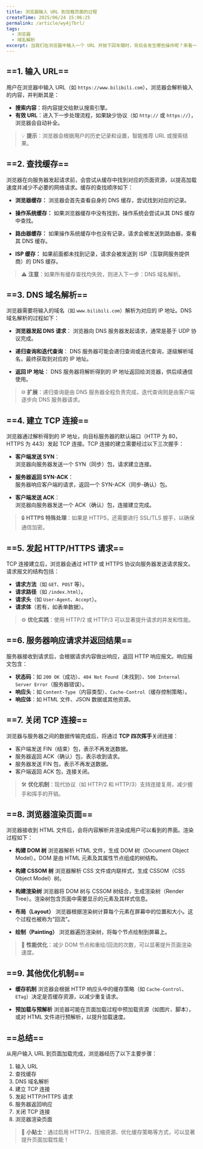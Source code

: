 ```yaml
---
title: 浏览器输入 URL 到加载页面的过程
createTime: 2025/06/24 15:06:25
permalink: /article/wy4j7brl/
tags:
  - 浏览器
  - 域名解析
excerpt: 当我们在浏览器中输入一个 URL 并按下回车键时，背后会发生哪些操作呢？来看一下吧！
---
```


## ==1. 输入 URL==

用户在浏览器中输入 URL（如 `https://www.bilibili.com`），浏览器会解析输入的内容，并判断其是：
- **搜索内容**：将内容提交给默认搜索引擎。
- **有效 URL**：进入下一步处理流程，如果缺少协议（如 `http://` 或 `https://`），浏览器会自动补全。

> 💡 **提示**：浏览器会根据用户的历史记录和设置，智能推荐 URL 或搜索结果。


## ==2. 查找缓存==

浏览器在向服务器发起请求前，会尝试从缓存中找到对应的页面资源，以提高加载速度并减少不必要的网络请求。缓存的查找顺序如下：

- **浏览器缓存：**
    浏览器会首先查看自身的 DNS 缓存，尝试找到对应的记录。

- **操作系统缓存：**
    如果浏览器缓存中没有找到，操作系统会尝试从其 DNS 缓存中查找。

- **路由器缓存：**
    如果操作系统缓存中也没有记录，请求会被发送到路由器，查看其 DNS 缓存。

- **ISP 缓存：**
    如果前面都未找到记录，请求会被发送到 ISP（互联网服务提供商）的 DNS 缓存。

> ⚠️ **注意**：如果所有缓存查找均失败，则进入下一步：DNS 域名解析。

## ==3. DNS 域名解析==

浏览器需要将输入的域名（如 `www.bilibili.com`）解析为对应的 IP 地址。DNS 域名解析的过程如下：

- **浏览器发起 DNS 请求**：
  浏览器向 DNS 服务器发起请求，通常是基于 UDP 协议完成。

- **递归查询和迭代查询**：
  DNS 服务器可能会递归查询或迭代查询，逐级解析域名，最终获取到对应的 IP 地址。

- **返回 IP 地址**：
  DNS 服务器将解析得到的 IP 地址返回给浏览器，供后续通信使用。

> 🌐 **扩展**：递归查询是由 DNS 服务器全程负责完成，迭代查询则是由客户端逐步向 DNS 服务器请求。


## ==4. 建立 TCP 连接==

浏览器通过解析得到的 IP 地址，向目标服务器的默认端口（HTTP 为 80，HTTPS 为 443）发起 TCP 连接。TCP 连接的建立需要经过以下三次握手：

- **客户端发送 SYN**：  
  浏览器向服务器发送一个 SYN（同步）包，请求建立连接。

- **服务器返回 SYN-ACK**：  
  服务器响应客户端的请求，返回一个 SYN-ACK（同步-确认）包。

- **客户端发送 ACK**：  
  浏览器向服务器发送一个 ACK（确认）包，连接建立完成。

> 🔒 **HTTPS 特殊处理**：如果是 HTTPS，还需要进行 SSL/TLS 握手，以确保通信加密。


## ==5. 发起 HTTP/HTTPS 请求==

TCP 连接建立后，浏览器会通过 HTTP 或 HTTPS 协议向服务器发送请求报文。请求报文的结构包括：
- **请求方法**（如 `GET`、`POST` 等）。
- **请求路径**（如 `/index.html`）。
- **请求头**（如 `User-Agent`、`Accept`）。
- **请求体**（若有，如表单数据）。

> ⚙️ **优化实践**：使用 HTTP/2 或 HTTP/3 可以显著提升请求的并发和性能。

## ==6. 服务器响应请求并返回结果==

服务器接收到请求后，会根据请求内容做出响应，返回 HTTP 响应报文。响应报文包含：
- **状态码**：如 `200 OK`（成功）、`404 Not Found`（未找到）、`500 Internal Server Error`（服务器错误）。
- **响应头**：如 `Content-Type`（内容类型）、`Cache-Control`（缓存控制策略）。
- **响应体**：如 HTML 文件、JSON 数据或其他资源。

## ==7. 关闭 TCP 连接==

浏览器与服务器之间的数据传输完成后，将通过 **TCP 四次挥手**关闭连接：

- 客户端发送 FIN（结束）包，表示不再发送数据。
- 服务器返回 ACK（确认）包，表示收到请求。
- 服务器发送 FIN 包，表示不再发送数据。
- 客户端返回 ACK 包，连接关闭。

> 🛠 **优化机制**：现代协议（如 HTTP/2 和 HTTP/3）支持连接复用，减少握手和挥手的开销。

## ==8. 浏览器渲染页面==

浏览器接收到 HTML 文件后，会将内容解析并渲染成用户可以看到的界面。渲染过程如下：

- **构建 DOM 树**
浏览器解析 HTML 文件，生成 DOM 树（Document Object Model）。DOM 是由 HTML 元素及其属性节点组成的树结构。

- **构建 CSSOM 树**
浏览器解析 CSS 文件或内联样式，生成 CSSOM（CSS Object Model）树。

- **构建渲染树**
浏览器将 DOM 树与 CSSOM 树结合，生成渲染树（Render Tree）。渲染树包含页面中需要显示的元素及其样式信息。

- **布局（Layout）**
浏览器根据渲染树计算每个元素在屏幕中的位置和大小。这个过程也被称为“回流”。

- **绘制（Painting）**
浏览器遍历渲染树，将每个节点绘制到屏幕上。

> 🎨 **性能优化**：减少 DOM 节点和重绘/回流的次数，可以显著提升页面渲染速度。

## ==9. 其他优化机制==

- **缓存机制**
浏览器会根据 HTTP 响应头中的缓存策略（如 `Cache-Control`、`ETag`）决定是否缓存资源，以减少重复请求。

- **预加载与预解析**
浏览器可能在页面加载过程中预加载资源（如图片、脚本），或对 HTML 文件进行预解析，以提升加载速度。

## ==总结==

从用户输入 URL 到页面加载完成，浏览器经历了以下主要步骤：
1. 输入 URL
2. 查找缓存
3. DNS 域名解析
4. 建立 TCP 连接
5. 发起 HTTP/HTTPS 请求
6. 服务器返回响应
7. 关闭 TCP 连接
8. 浏览器渲染页面

> 🚀 **小贴士**：通过启用 HTTP/2、压缩资源、优化缓存策略等方式，可以显著提升页面加载性能！